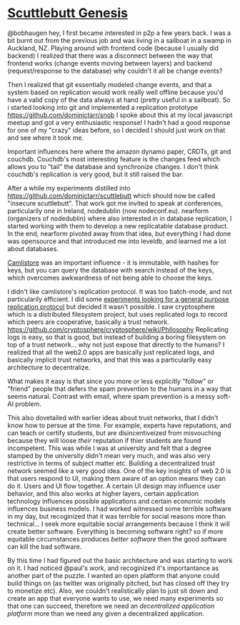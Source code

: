 # [Scuttlebutt Genesis](%lQIxi2TEjvEyqcIREVUaNcDe2u+7H0RJNVMJpHEwLgA=.sha256)

@bobhaugen hey, I first became interested in p2p a few years back. I was a bit burnt out from the previous job and was living in a sailboat in a swamp in Auckland, NZ. Playing around with frontend code (because I usually did backend) I realized that there was a disconnect between the way that frontend works (change events moving between layers) and backend (request/response to the database) why couldn't it all be change events?

Then I realized that git essentially modeled change events, and that a system based on replication would work really well offline because you'd have a valid copy of the data always at hand (pretty useful in a sailboat). So i started looking into git and implemented a replication prototype https://github.com/dominictarr/snob I spoke about this at my local javascript meetup and got a very enthusiastic response! I hadn't had a good response for one of my "crazy" ideas before, so I decided I should just work on that and see where it took me.

Important influences here where the amazon dynamo paper, CRDTs, git and couchdb. Couchdb's most interesting feature is the changes feed which allows you to "tail" the database and synchronize changes. I don't think couchdb's replication is very good, but it still raised the bar.

After a while my experiments distilled into https://github.com/dominictarr/scuttlebutt which should now be called "insecure scuttlebutt". That work got me invited to speak at conferences, particularily one in Ireland, nodedublin (now nodeconf.eu). nearform (organizers of nodedublin) where also interested in in database replication, I started working with them to develop a new replicatable database product.
In the end, nearform pivoted away from that idea, but everything I had done was opensource and that introduced me into leveldb, and learned me a lot about databases.

[Camlistore](https://camlistore.org/) was an important influence - it is immutable, with hashes for keys, but you can query the database with search instead of the keys, which overcomes awkwardness of not being able to choose the keys.

I didn't like camlistore's replication protocol. It was too batch-mode, and not particularily efficient. I did some [experiments looking for a general purpose replication protocol](https://github.com/dominictarr/merkle-stream) but decided it wasn't possible. I saw cryptosphere which is a distributed filesystem project, but uses replicated logs to record which peers are cooperative, basically a trust network. https://github.com/cryptosphere/cryptosphere/wiki/Philosophy
Replicating logs is easy, so that is good, but instead of building a boring filesystem on top of a trust network... why not just expose that directly to the humans? I realized that all the web2.0 apps are basically just replicated logs, and basically implicit trust networks, and that this was a particularily easy architecture to decentralize.

What makes it easy is that since you more or less explicitly "follow" or "friend" people that defers the spam prevention to the humans in a way that seems natural. Contrast with email, where spam prevention is a messy soft-AI problem.

This also dovetailed with earlier ideas about trust networks, that I didn't know how to persue at the time. For example, experts have reputations, and can teach or certify students, but are disincentiveized from misvouching because they will loose _their_ reputation if thier students are found incompetent. This was while I was at university and felt that a degree stamped by the university didn't mean very much, and was also very restrictive in terms of subject matter etc. Building a decentralized trust network seemed like a very good idea. One of the key insights of web 2.0 is that users respond to UI, making them aware of an option means they can do it. Users and UI flow together. A certain UI design may influence user behavior, and this also works at higher layers, certain application technology influences possible applications and certain economic models influences business models. I had worked witnessed some terrible software in my day, but recoginized that it was terrible for social reasons more than technical... I seek more equitable social arrangements because I think it will create better software. Everything is becoming software right? so if more equitable circumstances produces _better software_ then the good software can kill the bad software.

By this time I had figured out the basic architecture and was starting to work on it. I had noticed @paul's work, and recoginized it's importantance as another part of the puzzle. I wanted an open platform that anyone could build things on (as twitter was originally pitched, but has closed off they try to monetize etc). Also, we couldn't realistically plan to just sit down and create an app that everyone wants to use, we need many experiments so that one can succeed, therefore we need an _decentralized application platform_ more than we need any given a decentralized application.
